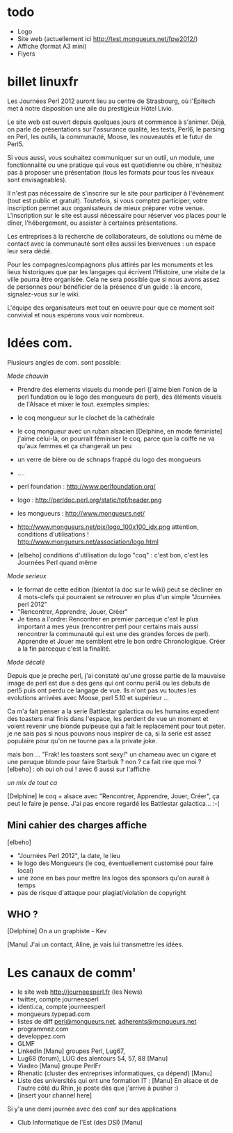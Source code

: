 # todo
- Logo
- Site web (actuellement ici http://test.mongueurs.net/fpw2012/)
- Affiche (format A3 mini)
- Flyers

# billet linuxfr 

Les Journées Perl 2012 auront lieu au centre de Strasbourg, où l'Epitech met à notre disposition une aile du prestigieux Hôtel Livio.

Le site web est ouvert depuis quelques jours et commence à s'animer. Déjà, on parle de présentations sur l'assurance qualité, les tests, 
Perl6, le parsing en Perl, les outils, la communauté, Moose, les nouveautés et le futur de Perl5. 

Si vous aussi, vous souhaitez communiquer sur un outil, un module, une fonctionnalité ou une pratique qui vous est quotidienne ou chère, 
n'hésitez pas à proposer une présentation (tous les formats pour tous les niveaux sont envisageables).

Il n'est pas nécessaire de s'inscrire sur le site pour participer à l'événement (tout est public et gratuit). 
Toutefois, si vous comptez participer, votre inscription permet aux organisateurs de mieux préparer votre venue.
L'inscription sur le site est aussi nécessaire pour réserver vos places pour le dîner, l'hébergement, ou assister à certaines présentations.
 
Les entreprises à la recherche de collaborateurs, de solutions ou même de contact avec la communauté sont elles aussi les bienvenues : un espace leur sera dédié.

Pour les compagnes/compagnons plus attirés par les monuments et les lieux historiques que par les langages qui écrivent l'Histoire, une visite de la ville 
pourra être organisée. Cela ne sera possible que si nous avons assez de personnes pour bénéficier de la présence d'un guide : là encore, signalez-vous sur le wiki.

L'équipe des organisateurs met tout en oeuvre pour que ce moment soit convivial et nous espérons vous voir nombreux.

# Idées com.
Plusieurs angles de com. sont possible: 

*Mode chauvin*

- Prendre des elements visuels du monde perl (j'aime bien l'onion de la perl fundation ou le logo des mongueurs de perl), des éléments visuels de l'Alsace et mixer le tout. exemples simples:
- le coq mongueur sur le clochet de la cathédrale 
- le coq mongueur avec un ruban alsacien [Delphine, en mode féministe] j'aime celui-là, on pourrait féminiser le coq, parce que la coiffe ne va qu'aux femmes et ça changerait un peu
- un verre de bière ou de schnaps frappé du logo des mongueurs
- ....

- perl foundation : http://www.perlfoundation.org/
- logo : http://perldoc.perl.org/static/tpf/header.png
- les mongueurs : http://www.mongueurs.net/
- http://www.mongueurs.net/pix/logo_100x100_idx.png attention, conditions d'utilisations ! http://www.mongueurs.net/association/logo.html
- [elbeho] conditions d'utilisation du logo "coq" : c'est bon, c'est les Journées Perl quand même

*Mode serieux*

- le format de cette edition (bientot la doc sur le wiki) peut se décliner en 4 mots-clefs qui pourraient se retrouver en plus d'un simple "Journées perl 2012"
- "Rencontrer, Apprendre, Jouer, Créer" 
- Je tiens a l'ordre: Rencontrer en premier parceque c'est le plus important a mes yeux (rencontrer perl pour certains mais aussi rencontrer la communauté qui est une des grandes forces de perl). Apprendre et Jouer me semblent etre le bon ordre Chronologique.  Créer a la fin parceque c'est la finalité.

*Mode décalé*

Depuis que je preche perl, j'ai constaté qu'une grosse partie de la mauvaise image de perl est due a des gens qui ont connu perl4 ou les debuts de perl5 puis ont perdu ce langage de vue. Ils n'ont pas vu toutes les evolutions arrivées avec Moose, perl 5.10 et supérieur ... 

Ca m'a fait penser a la serie Battlestar galactica ou les humains expedient des toasters mal finis dans l'espace, les perdent de vue un moment et voient revenir une blonde pulpeuse qui a fait le replacement pour tout peter. je ne sais pas si nous pouvons nous inspirer de ca, si la serie est assez populaire pour qu'on ne tourne pas a la private joke.

mais bon ...  "Frak! les toasters sont sexy!" un chameau avec un cigare et une peruque blonde pour faire Starbuk ? non ? ca fait rire que moi ?  [elbeho] : oh oui oh oui ! avec 6 aussi sur l'affiche

*un mix de tout ca*

[Delphine] le coq + alsace avec "Rencontrer, Apprendre, Jouer, Créer", ça peut le faire je pense. J'ai pas encore regardé les Battlestar galactica... :-(

## Mini cahier des charges affiche 

[elbeho]
  * "Journées Perl 2012", la date, le lieu
  * le logo des Mongueurs (le coq, éventuellement customisé pour faire local)
  * une zone en bas pour mettre les logos des sponsors qu'on aurait à temps
  * pas de risque d'attaque pour plagiat/violation de copyright

## WHO ?

[Delphine] On a un graphiste - Kev

[Manu] J'ai un contact, Aline, je vais lui transmettre les idées.

# Les canaux de comm'

 * le site web http://journeesperl.fr (les News)
 * twitter, compte journeesperl
 * identi.ca, compte journeesperl
 * mongueurs.typepad.com
 * listes de diff perl@mongueurs.net, adherents@mongueurs.net
 * programmez.com
 * developpez.com
 * GLMF
 * LinkedIn [Manu] groupes Perl, Lug67, 
 * Lug68 (forum), LUG des alentours 54, 57, 88  [Manu]
 * Viadeo [Manu] groupe PerlFr
 * Rhenatic (cluster des entreprises informatiques, ça dépend) [Manu]
 * Liste des universités qui ont une formation IT : [Manu] En alsace et de l'autre côté du Rhin, je poste dès que j'arrive à pusher :) 
 * [insert your channel here]

Si y'a une demi journée avec des conf sur des applications
  * Club Informatique de l'Est (des DSI) [Manu]




